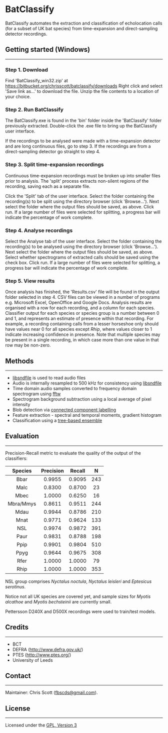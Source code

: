 # __BatClassify__

BatClassify automates the extraction and classification of echolocation calls (for a subset of UK bat species) from time-expansion and direct-sampling detector recordings.

## Getting started (Windows)
-----------------------
### Step 1. Download
Find 'BatClassify_win32.zip' at https://bitbucket.org/chrisscott/batclassify/downloads 
Right click and select 'Save link as...' to download the file. Unzip the file contents to a location of your choice.

### Step 2. Run BatClassify
The BatClassify.exe is found in the 'bin' folder inside the 'BatClassify' folder previously extracted. Double-click the .exe file to bring up the BatClassify user interface. 

If the recordings to be analysed were made with a time-expansion detector and are long continuous files, go to step 3. If the recordings are from a direct-sampling detector go straight to step 4.

### Step 3. Split time-expansion recordings
Continuous time-expansion recordings must be broken up into smaller files prior to analysis. The 'split' process extracts non-silent regions of the recording, saving each as a separate file.

Click the 'Split' tab of the user interface. Select the folder containing the recording(s) to be split using the directory browser (click 'Browse...'). Next select the folder where the output files should be saved, as above. Click run. If a large number of files were selected for splitting, a progress bar will indicate the percentage of work complete.

### Step 4. Analyse recordings
Select the Analyse tab of the user interface. Select the folder containing the recording(s) to be analysed using the directory browser (click 'Browse...'). Next select the folder where the output files should be saved, as above. Select whether spectrograms of extracted calls should be saved using the check box. Click run. If a large number of files were selected for splitting, a progress bar will indicate the percentage of work complete.

### Step 5. View results
Once analysis has finished, the 'Results.csv' file will be found in the output folder selected in step 4. CSV files can be viewed in a number of programs e.g. Microsoft Excel, OpenOffice and Google Docs. Analysis results are organised with a row for each recording, and a column for each species. Classifier output for each species or species group is a number between 0 and 1, and represents an estimate of presence within that recording. For example, a recording containing calls from a lesser horseshoe only should have values near 0 for all species except _Rhip_, where values closer to 1 indicate increasing confidence in presence. Note that multiple species may be present in a single recording, in which case more than one value in that row may be non-zero.

## Methods
-----------------------
* [libsndfile](http://www.mega-nerd.com/libsndfile/) is used to read audio files
* Audio is internally resampled to 500 kHz for consistency using [libsndfile](http://www.mega-nerd.com/SRC/)
* Time domain audio samples converted to frequency domain spectrogram using [fftw](http://www.fftw.org/)
* Spectrogram background subtraction using a local average of pixel intensity
* Blob detection via [connected component labelling](http://www.iis.sinica.edu.tw/papers/fchang/1362-F.pdf)
* Feature extraction - spectral and temporal moments, gradient histogram
* Classification using a [tree-based ensemble](http://orbi.ulg.ac.be/bitstream/2268/9357/1/geurts-mlj-advance.pdf)

## Evaluation
-----------------------
Precision-Recall metric to evaluate the quality of the output of the classifiers:

| Species   | Precision | Recall |  N  |
|:---------:|:---------:|:------:|:---:|
| Bbar		| 0.9955    | 0.9095 | 243 |
| Malc    	| 0.8300    | 0.8700 | 23  |
| Mbec    	| 1.0000    | 0.6250 | 16  |
| Mbra/Mmys | 0.8611    | 0.9511 | 244 |
| Mdau     	| 0.9944    | 0.8786 | 210 |
| Mnat     	| 0.9771    | 0.9624 | 133 |
| NSL      	| 0.9974    | 0.9872 | 391 |
| Paur     	| 0.9831    | 0.8788 | 198 |
| Ppip     	| 0.9901    | 0.9804 | 510 |
| Ppyg     	| 0.9644    | 0.9675 | 308 |
| Rfer     	| 1.0000    | 1.0000 | 79  |
| Rhip     	| 1.0000    | 1.0000 | 353 |

NSL group comprises _Nyctalus noctula_, _Nyctalus leisleri_ and _Eptesicus serotinus_.

Notice not all UK species are covered yet, and sample sizes for _Myotis alcathoe_ and _Myotis bechsteinii_ are currently small.

Pettersson D240X and D500X recordings were used to train/test models.

## Credits
-----------------------
* BCT
* DEFRA (http://www.defra.gov.uk/)
* PTES (http://www.ptes.org/)
* University of Leeds

## Contact
-----------------------
Maintainer: Chris Scott (fbscds@gmail.com).

## License
-----------------------
Licensed under the [GPL, Version 3](http://www.gnu.org/copyleft/gpl.html)
